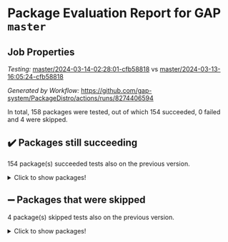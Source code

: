 # Package Evaluation Report for GAP `master`

## Job Properties

*Testing:* [master/2024-03-14-02:28:01-cfb58818](https://github.com/gap-system/PackageDistro/blob/data/reports/master/2024-03-14-02:28:01-cfb58818) vs [master/2024-03-13-16:05:24-cfb58818](https://github.com/gap-system/PackageDistro/blob/data/reports/master/2024-03-13-16:05:24-cfb58818)

*Generated by Workflow:* https://github.com/gap-system/PackageDistro/actions/runs/8274406594

In total, 158 packages were tested, out of which 154 succeeded, 0 failed and 4 were skipped.

## :heavy_check_mark: Packages still succeeding

154 package(s) succeeded tests also on the previous version.
<details><summary>Click to show packages!</summary>

- 4ti2interface 2023.02-04 [(success)](https://github.com/gap-system/PackageDistro/actions/runs/8274406594/job/22639913626)
- ace 5.6.2 [(success)](https://github.com/gap-system/PackageDistro/actions/runs/8274406594/job/22639915583)
- aclib 1.3.2 [(success)](https://github.com/gap-system/PackageDistro/actions/runs/8274406594/job/22639916125)
- agt 0.3.1 [(success)](https://github.com/gap-system/PackageDistro/actions/runs/8274406594/job/22639916692)
- alnuth 3.2.1 [(success)](https://github.com/gap-system/PackageDistro/actions/runs/8274406594/job/22639916927)
- anupq 3.3.0 [(success)](https://github.com/gap-system/PackageDistro/actions/runs/8274406594/job/22639917124)
- atlasrep 2.1.8 [(success)](https://github.com/gap-system/PackageDistro/actions/runs/8274406594/job/22639917280)
- autodoc 2023.06.19 [(success)](https://github.com/gap-system/PackageDistro/actions/runs/8274406594/job/22639917426)
- automata 1.15 [(success)](https://github.com/gap-system/PackageDistro/actions/runs/8274406594/job/22639917976)
- automgrp 1.3.2 [(success)](https://github.com/gap-system/PackageDistro/actions/runs/8274406594/job/22639919225)
- autpgrp 1.11 [(success)](https://github.com/gap-system/PackageDistro/actions/runs/8274406594/job/22639920168)
- cap 2024.03-01 [(success)](https://github.com/gap-system/PackageDistro/actions/runs/8274406594/job/22639920372)
- caratinterface 2.3.6 [(success)](https://github.com/gap-system/PackageDistro/actions/runs/8274406594/job/22639920532)
- cddinterface 2022.11.01 [(success)](https://github.com/gap-system/PackageDistro/actions/runs/8274406594/job/22639920738)
- circle 1.6.6 [(success)](https://github.com/gap-system/PackageDistro/actions/runs/8274406594/job/22639920894)
- classicpres 1.22 [(success)](https://github.com/gap-system/PackageDistro/actions/runs/8274406594/job/22639921050)
- cohomolo 1.6.11 [(success)](https://github.com/gap-system/PackageDistro/actions/runs/8274406594/job/22639921198)
- congruence 1.2.5 [(success)](https://github.com/gap-system/PackageDistro/actions/runs/8274406594/job/22639921386)
- corelg 1.56 [(success)](https://github.com/gap-system/PackageDistro/actions/runs/8274406594/job/22639921546)
- crime 1.6 [(success)](https://github.com/gap-system/PackageDistro/actions/runs/8274406594/job/22639921706)
- crisp 1.4.6 [(success)](https://github.com/gap-system/PackageDistro/actions/runs/8274406594/job/22639921859)
- crypting 0.10.4 [(success)](https://github.com/gap-system/PackageDistro/actions/runs/8274406594/job/22639922000)
- cryst 4.1.27 [(success)](https://github.com/gap-system/PackageDistro/actions/runs/8274406594/job/22639922127)
- crystcat 1.1.10 [(success)](https://github.com/gap-system/PackageDistro/actions/runs/8274406594/job/22639922273)
- ctbllib 1.3.8 [(success)](https://github.com/gap-system/PackageDistro/actions/runs/8274406594/job/22639922412)
- cubefree 1.19 [(success)](https://github.com/gap-system/PackageDistro/actions/runs/8274406594/job/22639922575)
- curlinterface 2.3.2 [(success)](https://github.com/gap-system/PackageDistro/actions/runs/8274406594/job/22639922697)
- cvec 2.8.1 [(success)](https://github.com/gap-system/PackageDistro/actions/runs/8274406594/job/22639922841)
- datastructures 0.3.0 [(success)](https://github.com/gap-system/PackageDistro/actions/runs/8274406594/job/22639923000)
- deepthought 1.0.6 [(success)](https://github.com/gap-system/PackageDistro/actions/runs/8274406594/job/22639923135)
- design 1.8 [(success)](https://github.com/gap-system/PackageDistro/actions/runs/8274406594/job/22639923253)
- difsets 2.3.1 [(success)](https://github.com/gap-system/PackageDistro/actions/runs/8274406594/job/22639923404)
- digraphs 1.7.1 [(success)](https://github.com/gap-system/PackageDistro/actions/runs/8274406594/job/22639923553)
- edim 1.3.8 [(success)](https://github.com/gap-system/PackageDistro/actions/runs/8274406594/job/22639923696)
- example 4.3.4 [(success)](https://github.com/gap-system/PackageDistro/actions/runs/8274406594/job/22639923834)
- examplesforhomalg 2023.10-01 [(success)](https://github.com/gap-system/PackageDistro/actions/runs/8274406594/job/22639923963)
- factint 1.6.3 [(success)](https://github.com/gap-system/PackageDistro/actions/runs/8274406594/job/22639924088)
- ferret 1.0.10 [(success)](https://github.com/gap-system/PackageDistro/actions/runs/8274406594/job/22639924210)
- fga 1.5.0 [(success)](https://github.com/gap-system/PackageDistro/actions/runs/8274406594/job/22639924352)
- fining 1.5.6 [(success)](https://github.com/gap-system/PackageDistro/actions/runs/8274406594/job/22639924483)
- float 1.0.4 [(success)](https://github.com/gap-system/PackageDistro/actions/runs/8274406594/job/22639924623)
- format 1.4.4 [(success)](https://github.com/gap-system/PackageDistro/actions/runs/8274406594/job/22639924724)
- forms 1.2.9 [(success)](https://github.com/gap-system/PackageDistro/actions/runs/8274406594/job/22639924823)
- fplsa 1.2.6 [(success)](https://github.com/gap-system/PackageDistro/actions/runs/8274406594/job/22639924935)
- fr 2.4.13 [(success)](https://github.com/gap-system/PackageDistro/actions/runs/8274406594/job/22639925084)
- francy 2.0.3 [(success)](https://github.com/gap-system/PackageDistro/actions/runs/8274406594/job/22639925222)
- fwtree 1.3 [(success)](https://github.com/gap-system/PackageDistro/actions/runs/8274406594/job/22639925342)
- gapdoc 1.6.7 [(success)](https://github.com/gap-system/PackageDistro/actions/runs/8274406594/job/22639925491)
- gauss 2023.02-04 [(success)](https://github.com/gap-system/PackageDistro/actions/runs/8274406594/job/22639925656)
- gaussforhomalg 2023.11-01 [(success)](https://github.com/gap-system/PackageDistro/actions/runs/8274406594/job/22639925826)
- gbnp 1.0.5 [(success)](https://github.com/gap-system/PackageDistro/actions/runs/8274406594/job/22639925983)
- generalizedmorphismsforcap 2024.01-01 [(success)](https://github.com/gap-system/PackageDistro/actions/runs/8274406594/job/22639926111)
- genss 1.6.8 [(success)](https://github.com/gap-system/PackageDistro/actions/runs/8274406594/job/22639926233)
- gradedmodules 2024.01-01 [(success)](https://github.com/gap-system/PackageDistro/actions/runs/8274406594/job/22639926376)
- gradedringforhomalg 2023.08-01 [(success)](https://github.com/gap-system/PackageDistro/actions/runs/8274406594/job/22639926496)
- grape 4.9.0 [(success)](https://github.com/gap-system/PackageDistro/actions/runs/8274406594/job/22639926629)
- groupoids 1.74 [(success)](https://github.com/gap-system/PackageDistro/actions/runs/8274406594/job/22639926764)
- grpconst 2.6.5 [(success)](https://github.com/gap-system/PackageDistro/actions/runs/8274406594/job/22639926962)
- guarana 0.96.3 [(success)](https://github.com/gap-system/PackageDistro/actions/runs/8274406594/job/22639927114)
- guava 3.18 [(success)](https://github.com/gap-system/PackageDistro/actions/runs/8274406594/job/22639927254)
- hap 1.62 [(success)](https://github.com/gap-system/PackageDistro/actions/runs/8274406594/job/22639927416)
- hapcryst 0.1.15 [(success)](https://github.com/gap-system/PackageDistro/actions/runs/8274406594/job/22639927575)
- hecke 1.5.3 [(success)](https://github.com/gap-system/PackageDistro/actions/runs/8274406594/job/22639927730)
- help 3.5 [(success)](https://github.com/gap-system/PackageDistro/actions/runs/8274406594/job/22639927918)
- homalg 2024.01-01 [(success)](https://github.com/gap-system/PackageDistro/actions/runs/8274406594/job/22639928096)
- homalgtocas 2023.11-01 [(success)](https://github.com/gap-system/PackageDistro/actions/runs/8274406594/job/22639928244)
- idrel 2.46 [(success)](https://github.com/gap-system/PackageDistro/actions/runs/8274406594/job/22639928395)
- images 1.3.2 [(success)](https://github.com/gap-system/PackageDistro/actions/runs/8274406594/job/22639928519)
- intpic 0.3.0 [(success)](https://github.com/gap-system/PackageDistro/actions/runs/8274406594/job/22639928670)
- io 4.8.2 [(success)](https://github.com/gap-system/PackageDistro/actions/runs/8274406594/job/22639928852)
- io_forhomalg 2023.02-04 [(success)](https://github.com/gap-system/PackageDistro/actions/runs/8274406594/job/22639929059)
- irredsol 1.4.4 [(success)](https://github.com/gap-system/PackageDistro/actions/runs/8274406594/job/22639929283)
- json 2.2.0 [(success)](https://github.com/gap-system/PackageDistro/actions/runs/8274406594/job/22639929478)
- jupyterkernel 1.5.0 [(success)](https://github.com/gap-system/PackageDistro/actions/runs/8274406594/job/22639929661)
- jupyterviz 1.5.6 [(success)](https://github.com/gap-system/PackageDistro/actions/runs/8274406594/job/22639929876)
- kan 1.37 [(success)](https://github.com/gap-system/PackageDistro/actions/runs/8274406594/job/22639930062)
- kbmag 1.5.11 [(success)](https://github.com/gap-system/PackageDistro/actions/runs/8274406594/job/22639930275)
- laguna 3.9.6 [(success)](https://github.com/gap-system/PackageDistro/actions/runs/8274406594/job/22639930469)
- liealgdb 2.2.1 [(success)](https://github.com/gap-system/PackageDistro/actions/runs/8274406594/job/22639930635)
- liepring 2.8 [(success)](https://github.com/gap-system/PackageDistro/actions/runs/8274406594/job/22639930802)
- liering 2.4.2 [(success)](https://github.com/gap-system/PackageDistro/actions/runs/8274406594/job/22639931138)
- linearalgebraforcap 2024.02-02 [(success)](https://github.com/gap-system/PackageDistro/actions/runs/8274406594/job/22639931304)
- localizeringforhomalg 2023.10-01 [(success)](https://github.com/gap-system/PackageDistro/actions/runs/8274406594/job/22639931469)
- loops 3.4.3 [(success)](https://github.com/gap-system/PackageDistro/actions/runs/8274406594/job/22639931658)
- lpres 1.0.3 [(success)](https://github.com/gap-system/PackageDistro/actions/runs/8274406594/job/22639931799)
- majoranaalgebras 1.5.1 [(success)](https://github.com/gap-system/PackageDistro/actions/runs/8274406594/job/22639931956)
- mapclass 1.4.6 [(success)](https://github.com/gap-system/PackageDistro/actions/runs/8274406594/job/22639932104)
- matgrp 0.70 [(success)](https://github.com/gap-system/PackageDistro/actions/runs/8274406594/job/22639932313)
- matricesforhomalg 2024.02-01 [(success)](https://github.com/gap-system/PackageDistro/actions/runs/8274406594/job/22639932447)
- modisom 2.5.4 [(success)](https://github.com/gap-system/PackageDistro/actions/runs/8274406594/job/22639932598)
- modulepresentationsforcap 2024.01-04 [(success)](https://github.com/gap-system/PackageDistro/actions/runs/8274406594/job/22639932782)
- modules 2024.01-01 [(success)](https://github.com/gap-system/PackageDistro/actions/runs/8274406594/job/22639932943)
- monoidalcategories 2024.02-04 [(success)](https://github.com/gap-system/PackageDistro/actions/runs/8274406594/job/22639933139)
- nconvex 2022.09-01 [(success)](https://github.com/gap-system/PackageDistro/actions/runs/8274406594/job/22639933332)
- nilmat 1.4.2 [(success)](https://github.com/gap-system/PackageDistro/actions/runs/8274406594/job/22639933518)
- nock 1.5 [(success)](https://github.com/gap-system/PackageDistro/actions/runs/8274406594/job/22639933731)
- normalizinterface 1.3.6 [(success)](https://github.com/gap-system/PackageDistro/actions/runs/8274406594/job/22639933921)
- nq 2.5.11 [(success)](https://github.com/gap-system/PackageDistro/actions/runs/8274406594/job/22639934137)
- numericalsgps 1.3.1 [(success)](https://github.com/gap-system/PackageDistro/actions/runs/8274406594/job/22639934295)
- openmath 11.5.3 [(success)](https://github.com/gap-system/PackageDistro/actions/runs/8274406594/job/22639934463)
- orb 4.9.0 [(success)](https://github.com/gap-system/PackageDistro/actions/runs/8274406594/job/22639934625)
- packagemanager 1.4.3 [(success)](https://github.com/gap-system/PackageDistro/actions/runs/8274406594/job/22639934811)
- patternclass 2.4.3 [(success)](https://github.com/gap-system/PackageDistro/actions/runs/8274406594/job/22639935039)
- permut 2.0.5 [(success)](https://github.com/gap-system/PackageDistro/actions/runs/8274406594/job/22639935225)
- polenta 1.3.10 [(success)](https://github.com/gap-system/PackageDistro/actions/runs/8274406594/job/22639935381)
- polymaking 0.8.7 [(success)](https://github.com/gap-system/PackageDistro/actions/runs/8274406594/job/22639935535)
- primgrp 3.4.4 [(success)](https://github.com/gap-system/PackageDistro/actions/runs/8274406594/job/22639935735)
- profiling 2.5.4 [(success)](https://github.com/gap-system/PackageDistro/actions/runs/8274406594/job/22639935904)
- qdistrnd 0.9.4 [(success)](https://github.com/gap-system/PackageDistro/actions/runs/8274406594/job/22639936056)
- qpa 1.35 [(success)](https://github.com/gap-system/PackageDistro/actions/runs/8274406594/job/22639936296)
- quagroup 1.8.4 [(success)](https://github.com/gap-system/PackageDistro/actions/runs/8274406594/job/22639936444)
- radiroot 2.9 [(success)](https://github.com/gap-system/PackageDistro/actions/runs/8274406594/job/22639936600)
- rcwa 4.7.1 [(success)](https://github.com/gap-system/PackageDistro/actions/runs/8274406594/job/22639936738)
- rds 1.8 [(success)](https://github.com/gap-system/PackageDistro/actions/runs/8274406594/job/22639936897)
- recog 1.4.2 [(success)](https://github.com/gap-system/PackageDistro/actions/runs/8274406594/job/22639937058)
- repndecomp 1.3.0 [(success)](https://github.com/gap-system/PackageDistro/actions/runs/8274406594/job/22639937187)
- repsn 3.1.2 [(success)](https://github.com/gap-system/PackageDistro/actions/runs/8274406594/job/22639937348)
- resclasses 4.7.3 [(success)](https://github.com/gap-system/PackageDistro/actions/runs/8274406594/job/22639937481)
- ringsforhomalg 2023.11-02 [(success)](https://github.com/gap-system/PackageDistro/actions/runs/8274406594/job/22639937636)
- sco 2023.08-01 [(success)](https://github.com/gap-system/PackageDistro/actions/runs/8274406594/job/22639937771)
- scscp 2.4.2 [(success)](https://github.com/gap-system/PackageDistro/actions/runs/8274406594/job/22639937909)
- semigroups 5.3.7 [(success)](https://github.com/gap-system/PackageDistro/actions/runs/8274406594/job/22639938046)
- sglppow 2.3 [(success)](https://github.com/gap-system/PackageDistro/actions/runs/8274406594/job/22639938186)
- sgpviz 0.999.5 [(success)](https://github.com/gap-system/PackageDistro/actions/runs/8274406594/job/22639938332)
- simpcomp 2.1.14 [(success)](https://github.com/gap-system/PackageDistro/actions/runs/8274406594/job/22639938495)
- singular 2023.02.09 [(success)](https://github.com/gap-system/PackageDistro/actions/runs/8274406594/job/22639938628)
- sl2reps 1.1 [(success)](https://github.com/gap-system/PackageDistro/actions/runs/8274406594/job/22639938767)
- sla 1.5.3 [(success)](https://github.com/gap-system/PackageDistro/actions/runs/8274406594/job/22639939018)
- smallgrp 1.5.3 [(success)](https://github.com/gap-system/PackageDistro/actions/runs/8274406594/job/22639939299)
- smallsemi 0.6.13 [(success)](https://github.com/gap-system/PackageDistro/actions/runs/8274406594/job/22639939443)
- sonata 2.9.6 [(success)](https://github.com/gap-system/PackageDistro/actions/runs/8274406594/job/22639939571)
- sophus 1.27 [(success)](https://github.com/gap-system/PackageDistro/actions/runs/8274406594/job/22639939712)
- sotgrps 1.2 [(success)](https://github.com/gap-system/PackageDistro/actions/runs/8274406594/job/22639939867)
- spinsym 1.5.2 [(success)](https://github.com/gap-system/PackageDistro/actions/runs/8274406594/job/22639940012)
- standardff 1.0 [(success)](https://github.com/gap-system/PackageDistro/actions/runs/8274406594/job/22639940129)
- symbcompcc 1.3.2 [(success)](https://github.com/gap-system/PackageDistro/actions/runs/8274406594/job/22639940253)
- thelma 1.3 [(success)](https://github.com/gap-system/PackageDistro/actions/runs/8274406594/job/22639940376)
- tomlib 1.2.11 [(success)](https://github.com/gap-system/PackageDistro/actions/runs/8274406594/job/22639940516)
- toolsforhomalg 2023.11-01 [(success)](https://github.com/gap-system/PackageDistro/actions/runs/8274406594/job/22639940648)
- toric 1.9.5 [(success)](https://github.com/gap-system/PackageDistro/actions/runs/8274406594/job/22639940777)
- toricvarieties 2022.07.13 [(success)](https://github.com/gap-system/PackageDistro/actions/runs/8274406594/job/22639940886)
- transgrp 3.6.5 [(success)](https://github.com/gap-system/PackageDistro/actions/runs/8274406594/job/22639941036)
- typeset 1.2.2 [(success)](https://github.com/gap-system/PackageDistro/actions/runs/8274406594/job/22639941179)
- ugaly 4.1.3 [(success)](https://github.com/gap-system/PackageDistro/actions/runs/8274406594/job/22639941318)
- unipot 1.5 [(success)](https://github.com/gap-system/PackageDistro/actions/runs/8274406594/job/22639941453)
- unitlib 4.2.0 [(success)](https://github.com/gap-system/PackageDistro/actions/runs/8274406594/job/22639941617)
- utils 0.85 [(success)](https://github.com/gap-system/PackageDistro/actions/runs/8274406594/job/22639941770)
- uuid 0.7 [(success)](https://github.com/gap-system/PackageDistro/actions/runs/8274406594/job/22639942000)
- walrus 0.9991 [(success)](https://github.com/gap-system/PackageDistro/actions/runs/8274406594/job/22639942183)
- wedderga 4.10.5 [(success)](https://github.com/gap-system/PackageDistro/actions/runs/8274406594/job/22639942344)
- xmod 2.92 [(success)](https://github.com/gap-system/PackageDistro/actions/runs/8274406594/job/22639942559)
- xmodalg 1.23 [(success)](https://github.com/gap-system/PackageDistro/actions/runs/8274406594/job/22639942733)
- yangbaxter 0.10.3 [(success)](https://github.com/gap-system/PackageDistro/actions/runs/8274406594/job/22639942944)
- zeromqinterface 0.14 [(success)](https://github.com/gap-system/PackageDistro/actions/runs/8274406594/job/22639943201)
</details>

## :heavy_minus_sign: Packages that were skipped

4 package(s) skipped tests also on the previous version.
<details><summary>Click to show packages!</summary>

- browse 1.8.21 [(skipped)](https://github.com/gap-system/PackageDistro/actions/runs/8274406594/job/22639689705)
- itc 1.5.1 [(skipped)](https://github.com/gap-system/PackageDistro/actions/runs/8274406594/job/22639689705)
- polycyclic 2.16 [(skipped)](https://github.com/gap-system/PackageDistro/actions/runs/8274406594/job/22639689705)
- xgap 4.32 [(skipped)](https://github.com/gap-system/PackageDistro/actions/runs/8274406594/job/22639689705)
</details>

